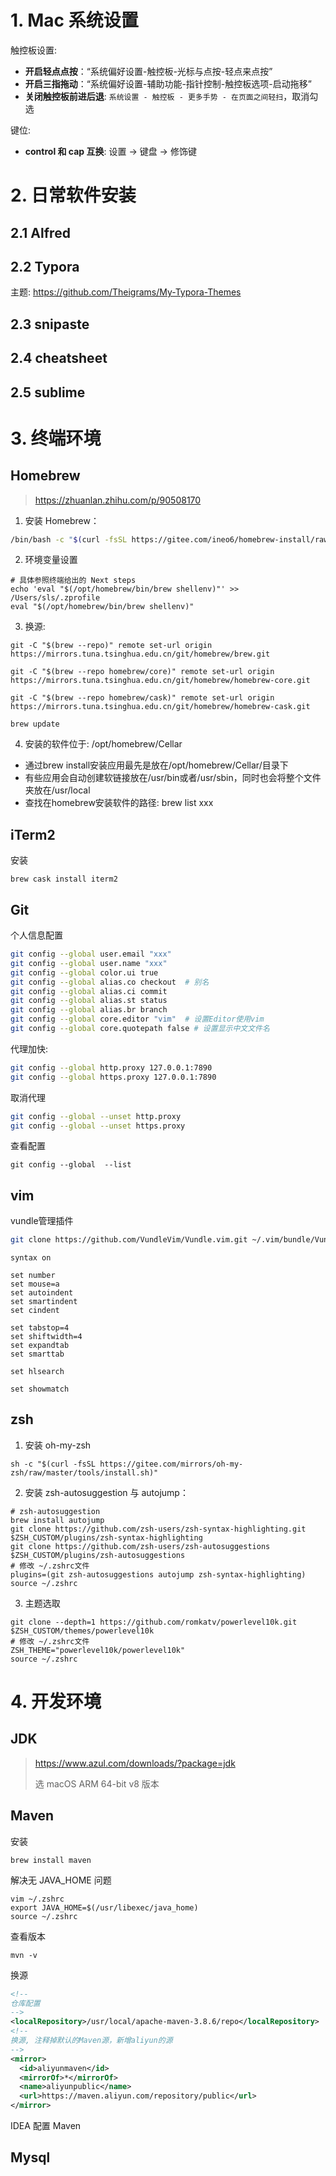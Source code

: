 # 1. Mac 系统设置

触控板设置:

- **开启轻点点按**：“系统偏好设置-触控板-光标与点按-轻点来点按”
- **开启三指拖动**：“系统偏好设置-辅助功能-指针控制-触控板选项-启动拖移”
- **关闭触控板前进后退**: `系统设置 - 触控板 - 更多手势 - 在页面之间轻扫`，取消勾选

键位:

- **control 和 cap 互换**: 设置 -> 键盘 -> 修饰键

# 2. 日常软件安装

## 2.1 Alfred

## 2.2 Typora

主题: https://github.com/Theigrams/My-Typora-Themes

## 2.3 snipaste

## 2.4 cheatsheet

## 2.5 sublime



# 3. 终端环境

## Homebrew

> https://zhuanlan.zhihu.com/p/90508170

1. 安装 Homebrew：

```sh
/bin/bash -c "$(curl -fsSL https://gitee.com/ineo6/homebrew-install/raw/master/install.sh)"
```

2. 环境变量设置

```shell
# 具体参照终端给出的 Next steps
echo 'eval "$(/opt/homebrew/bin/brew shellenv)"' >> /Users/sls/.zprofile
eval "$(/opt/homebrew/bin/brew shellenv)"
```

3. 换源:

```shell
git -C "$(brew --repo)" remote set-url origin https://mirrors.tuna.tsinghua.edu.cn/git/homebrew/brew.git

git -C "$(brew --repo homebrew/core)" remote set-url origin https://mirrors.tuna.tsinghua.edu.cn/git/homebrew/homebrew-core.git

git -C "$(brew --repo homebrew/cask)" remote set-url origin https://mirrors.tuna.tsinghua.edu.cn/git/homebrew/homebrew-cask.git

brew update
```

4. 安装的软件位于: /opt/homebrew/Cellar

- 通过brew install安装应用最先是放在/opt/homebrew/Cellar/目录下
- 有些应用会自动创建软链接放在/usr/bin或者/usr/sbin，同时也会将整个文件夹放在/usr/local
- 查找在homebrew安装软件的路径: brew list xxx

## iTerm2

安装

```shell
brew cask install iterm2
```

## Git

个人信息配置

```sh
git config --global user.email "xxx"
git config --global user.name "xxx"
git config --global color.ui true
git config --global alias.co checkout  # 别名
git config --global alias.ci commit
git config --global alias.st status
git config --global alias.br branch
git config --global core.editor "vim"  # 设置Editor使用vim
git config --global core.quotepath false # 设置显示中文文件名
```

代理加快:

```sh
git config --global http.proxy 127.0.0.1:7890
git config --global https.proxy 127.0.0.1:7890
```

取消代理

```sh
git config --global --unset http.proxy
git config --global --unset https.proxy
```

查看配置

```shell
git config --global  --list
```





## vim

vundle管理插件

```sh
git clone https://github.com/VundleVim/Vundle.vim.git ~/.vim/bundle/Vundle.vim
```

```shell
syntax on

set number
set mouse=a
set autoindent
set smartindent
set cindent

set tabstop=4
set shiftwidth=4
set expandtab
set smarttab

set hlsearch

set showmatch
```

## zsh

1. 安装 oh-my-zsh

```shell
sh -c "$(curl -fsSL https://gitee.com/mirrors/oh-my-zsh/raw/master/tools/install.sh)"
```

2. 安装 zsh-autosuggestion 与 autojump：

```shell
# zsh-autosuggestion
brew install autojump
git clone https://github.com/zsh-users/zsh-syntax-highlighting.git $ZSH_CUSTOM/plugins/zsh-syntax-highlighting
git clone https://github.com/zsh-users/zsh-autosuggestions $ZSH_CUSTOM/plugins/zsh-autosuggestions
# 修改 ~/.zshrc文件
plugins=(git zsh-autosuggestions autojump zsh-syntax-highlighting)
source ~/.zshrc
```

3. 主题选取

```shell
git clone --depth=1 https://github.com/romkatv/powerlevel10k.git $ZSH_CUSTOM/themes/powerlevel10k
# 修改 ~/.zshrc文件
ZSH_THEME="powerlevel10k/powerlevel10k"
source ~/.zshrc
```

# 4. 开发环境

## JDK

> https://www.azul.com/downloads/?package=jdk
>
> 选 macOS ARM 64-bit v8 版本
>

## Maven

安装

```
brew install maven
```

解决无 JAVA_HOME 问题

```
vim ~/.zshrc
export JAVA_HOME=$(/usr/libexec/java_home)
source ~/.zshrc
```

查看版本

```
mvn -v
```

换源

```xml
<!-- 
仓库配置
-->
<localRepository>/usr/local/apache-maven-3.8.6/repo</localRepository>
<!-- 
换源, 注释掉默认的Maven源，新增aliyun的源
-->
<mirror>
  <id>aliyunmaven</id>
  <mirrorOf>*</mirrorOf>
  <name>aliyunpublic</name>
  <url>https://maven.aliyun.com/repository/public</url>
</mirror>
```

IDEA 配置 Maven

## Mysql



